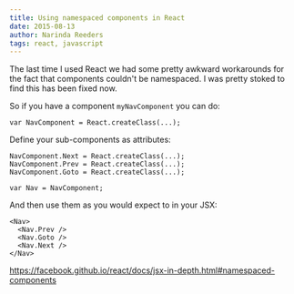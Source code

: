 ```yaml
---
title: Using namespaced components in React
date: 2015-08-13
author: Narinda Reeders
tags: react, javascript
---
```


The last time I used React we had some pretty awkward workarounds for the fact that components couldn't be namespaced. I was pretty stoked to find this has been fixed now.

So if you have a component `myNavComponent` you can do:
```
var NavComponent = React.createClass(...);
```

Define your sub-components as attributes:
```
NavComponent.Next = React.createClass(...);
NavComponent.Prev = React.createClass(...);
NavComponent.Goto = React.createClass(...);
```
```
var Nav = NavComponent;
```

And then use them as you would expect to in your JSX:
```
<Nav>
  <Nav.Prev />
  <Nav.Goto />
  <Nav.Next />
</Nav>
```

https://facebook.github.io/react/docs/jsx-in-depth.html#namespaced-components
